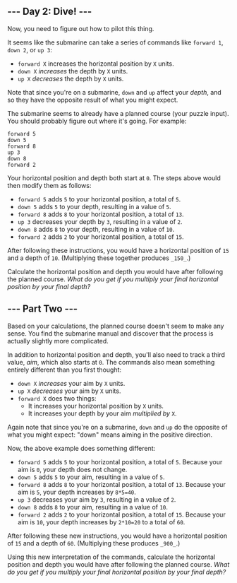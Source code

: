 ## --- Day 2: Dive! ---

Now, you need to figure out how to <span title="Tank, I need a pilot program for a B212 helicopter.">pilot this thing</span>.

It seems like the submarine can take a series of commands like `forward 1`, `down 2`, or `up 3`:

*   `forward X` increases the horizontal position by `X` units.
*   `down X` _increases_ the depth by `X` units.
*   `up X` _decreases_ the depth by `X` units.

Note that since you're on a submarine, `down` and `up` affect your _depth_, and so they have the opposite result of what you might expect.

The submarine seems to already have a planned course (your puzzle input). You should probably figure out where it's going. For example:

    forward 5
    down 5
    forward 8
    up 3
    down 8
    forward 2
    

Your horizontal position and depth both start at `0`. The steps above would then modify them as follows:

*   `forward 5` adds `5` to your horizontal position, a total of `5`.
*   `down 5` adds `5` to your depth, resulting in a value of `5`.
*   `forward 8` adds `8` to your horizontal position, a total of `13`.
*   `up 3` decreases your depth by `3`, resulting in a value of `2`.
*   `down 8` adds `8` to your depth, resulting in a value of `10`.
*   `forward 2` adds `2` to your horizontal position, a total of `15`.

After following these instructions, you would have a horizontal position of `15` and a depth of `10`. (Multiplying these together produces `_150_`.)

Calculate the horizontal position and depth you would have after following the planned course. _What do you get if you multiply your final horizontal position by your final depth?_

## --- Part Two ---

Based on your calculations, the planned course doesn't seem to make any sense. You find the submarine manual and discover that the process is actually slightly more complicated.

In addition to horizontal position and depth, you'll also need to track a third value, _aim_, which also starts at `0`. The commands also mean something entirely different than you first thought:

*   `down X` _increases_ your aim by `X` units.
*   `up X` _decreases_ your aim by `X` units.
*   `forward X` does two things:
    *   It increases your horizontal position by `X` units.
    *   It increases your depth by your aim _multiplied by_ `X`.

Again note that since you're on a submarine, `down` and `up` do the opposite of what you might expect: "down" means aiming in the positive direction.

Now, the above example does something different:

*   `forward 5` adds `5` to your horizontal position, a total of `5`. Because your aim is `0`, your depth does not change.
*   `down 5` adds `5` to your aim, resulting in a value of `5`.
*   `forward 8` adds `8` to your horizontal position, a total of `13`. Because your aim is `5`, your depth increases by `8*5=40`.
*   `up 3` decreases your aim by `3`, resulting in a value of `2`.
*   `down 8` adds `8` to your aim, resulting in a value of `10`.
*   `forward 2` adds `2` to your horizontal position, a total of `15`. Because your aim is `10`, your depth increases by `2*10=20` to a total of `60`.

After following these new instructions, you would have a horizontal position of `15` and a depth of `60`. (Multiplying these produces `_900_`.)

Using this new interpretation of the commands, calculate the horizontal position and depth you would have after following the planned course. _What do you get if you multiply your final horizontal position by your final depth?_